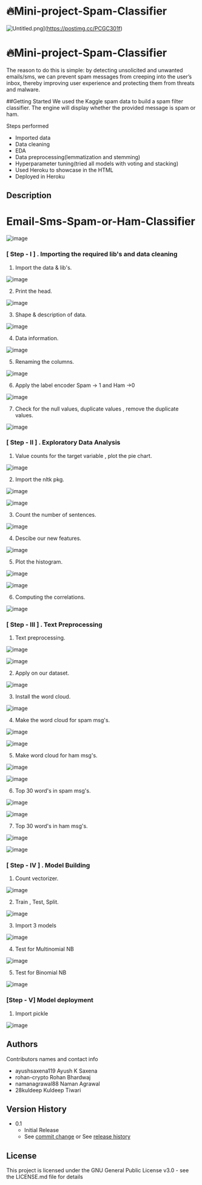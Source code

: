 
  
#  🔥Mini-project-Spam-Classifier
  

 ![Untitled.png](https://i.postimg.cc/sgx5XrXW/Untitled.png)](https://postimg.cc/PCGC301f)
 

# 🔥Mini-project-Spam-Classifier
The reason to do this is simple: by detecting unsolicited and unwanted emails/sms, we can prevent spam messages from creeping into the user’s inbox, thereby improving user experience and protecting them from threats and malware.

##Getting Started
We used the Kaggle spam data to build a spam filter classifier.
The engine will display whether the provided message is spam or ham.

Steps performed
*  Imported data
* Data cleaning
* EDA
* Data preprocessing(lemmatization and stemming)
* Hyperparameter tuning(tried all models with voting and stacking)
* Used Heroku to showcase in the HTML
* Deployed in Heroku
## Description

# Email-Sms-Spam-or-Ham-Classifier

![image](https://miro.medium.com/max/1400/1*mzV-OS06C68MRDkI-xaLbA.jpeg)

### [ Step - I ] . Importing the required lib's and data cleaning

1. Import the data & lib's.

![image](https://user-images.githubusercontent.com/37560890/159530215-91598006-fd34-4966-a755-25af83580ecf.png)

2. Print the head.

![image](https://user-images.githubusercontent.com/37560890/159530486-f5b0d683-c464-475c-b055-5daf98f3f941.png)

3. Shape & description of data.

![image](https://user-images.githubusercontent.com/37560890/159530705-4cfc0005-cfdd-44d3-910f-03f02102d3e4.png)


4. Data information.

![image](https://user-images.githubusercontent.com/37560890/159531065-260f1a95-79d7-456c-b45d-7f3b2e59b166.png)

5. Renaming the columns.

![image](https://user-images.githubusercontent.com/37560890/159534082-016d5ecb-63e9-4c50-bbff-dcea05c6b963.png)

6. Apply the label encoder Spam -> 1 and Ham ->0

![image](https://user-images.githubusercontent.com/37560890/159531477-5ed06b73-308c-40bd-ad91-717f49a4febf.png)

7. Check for the null values, duplicate values , remove the duplicate values.

![image](https://user-images.githubusercontent.com/37560890/159531787-0a2cdc1b-5fd1-4f98-a735-a9a3d6bd57ab.png)

### [ Step - II ] . Exploratory Data Analysis

1. Value counts for the target variable , plot the pie chart.

![image](https://user-images.githubusercontent.com/37560890/159532131-9d079760-4470-4376-a0ab-93726c7d08b3.png)

2. Import the nltk pkg. 

![image](https://user-images.githubusercontent.com/37560890/159532475-a14c145d-a3da-4c60-8362-e34bf2628e15.png)

![image](https://user-images.githubusercontent.com/37560890/159533231-33331b7e-f695-41a5-833c-cccef878853e.png)

3. Count the number of sentences.

![image](https://user-images.githubusercontent.com/37560890/159533388-41984af9-589c-4847-98f1-05614c37dd4d.png)

4. Descibe our new features.

![image](https://user-images.githubusercontent.com/37560890/159534908-8a425345-a262-417d-9e6d-9963bf80fe99.png)

5. Plot the histogram.

![image](https://user-images.githubusercontent.com/37560890/159535115-4f7f3c23-18ca-4d40-b99e-ece18ec916ee.png)

![image](https://user-images.githubusercontent.com/37560890/159535225-8ddb55ea-115a-4af0-9c11-cafe95c3f686.png)


6. Computing the correlations.

![image](https://user-images.githubusercontent.com/37560890/159535422-c7e812d6-9ad8-4ec2-8f53-3dd03c354dd4.png)


### [ Step - III ] . Text Preprocessing

1. Text preprocessing.

![image](https://user-images.githubusercontent.com/37560890/159536111-847ae4c9-915f-4a22-b036-51b6734dacc4.png)

![image](https://user-images.githubusercontent.com/37560890/159536276-7e5b9de6-0cb5-48ab-b625-dfedc83fae31.png)

2. Apply on our dataset.

![image](https://user-images.githubusercontent.com/37560890/159536881-c5f13d43-cf60-4876-bf24-7f80665d1843.png)

3. Install the word cloud.

![image](https://user-images.githubusercontent.com/37560890/159537020-657b4792-961d-4ea8-aad6-3ef78c38592a.png)

4. Make the word cloud for spam msg's.

![image](https://user-images.githubusercontent.com/37560890/159537146-96c75c52-b65e-4962-b15e-317e4a880568.png)

![image](https://user-images.githubusercontent.com/37560890/159537244-5abd7ba1-c690-4f76-aec5-6c959fa43c28.png)

5. Make word cloud for ham msg's.

![image](https://user-images.githubusercontent.com/37560890/159537392-1c4747d4-395f-4aed-87f2-0565a2e69c5f.png)

![image](https://user-images.githubusercontent.com/37560890/159537473-91ed1a17-f022-4563-862b-71533353cf9c.png)

6. Top 30 word's in spam msg's.

![image](https://user-images.githubusercontent.com/37560890/159537586-df8f4950-9798-4783-a35b-2f24a01e474a.png)

![image](https://user-images.githubusercontent.com/37560890/159537712-3fccb5ac-4c6c-419e-9a8f-0d2e8c56cbd8.png)


7. Top 30 word's in ham msg's.

![image](https://user-images.githubusercontent.com/37560890/159537842-74e3ff28-4736-44a9-8e54-3a3524b1d712.png)

![image](https://user-images.githubusercontent.com/37560890/159538107-9973150c-a944-4579-a00f-75426e263f51.png)

### [ Step - IV ] . Model Building

1. Count vectorizer.

![image](https://user-images.githubusercontent.com/37560890/159539701-b1b3d8ec-6888-4eb4-808f-6cfa20e64ecf.png)

2. Train , Test, Split.

![image](https://user-images.githubusercontent.com/37560890/159539958-28436409-b8e7-4783-b504-d83dc8bc09d6.png)

3. Import 3 models

![image](https://user-images.githubusercontent.com/37560890/160250052-fb10f023-1f72-4f1e-bf9f-af2774960073.png)

4. Test for Multinomial NB

![image](https://user-images.githubusercontent.com/37560890/160250083-10470ca0-be5a-48de-9b89-4c328fe0d1c7.png)

5. Test for Binomial NB

![image](https://user-images.githubusercontent.com/37560890/160250105-2507200b-22d4-4ea6-ad85-09c79eeea35d.png)

### [Step - V] Model deployment

1. Import pickle

![image](https://user-images.githubusercontent.com/37560890/160250246-71871335-125a-41bb-9461-ae52758de96b.png)

## Authors

Contributors names and contact info

* ayushsaxena119 Ayush K Saxena
* rohan-crypto Rohan Bhardwaj 
* namanagrawal88 Naman Agrawal
* 28kuldeep Kuldeep Tiwari 


## Version History


* 0.1
    * Initial Release
    * See [commit change]() or See [release history]()

## License

This project is licensed under the GNU General Public License v3.0 - see the LICENSE.md file for details



